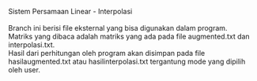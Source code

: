 Sistem Persamaan Linear - Interpolasi\
\
Branch ini berisi file eksternal yang bisa digunakan dalam program.\
Matriks yang dibaca adalah matriks yang ada pada file augmented.txt dan interpolasi.txt.\
Hasil dari perhitungan oleh program akan disimpan pada file hasilaugmented.txt atau hasilinterpolasi.txt tergantung mode yang dipilih oleh user.
